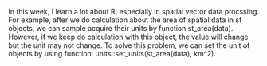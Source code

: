  In this week, I learn a lot about R, especially in spatial vector data procssing. For example, after we do calculation about the area of spatial data in sf objects, we can sample acquire their units by function:st_area(data). However, if we keep do calculation with this object, the value will change but the unit may not change. To solve this problem, we can set the unit of objects by using function: units::set_units(st_area(data), km^2).